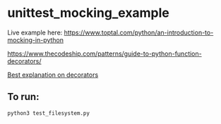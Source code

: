 # unittest_mocking_example

Live example here: https://www.toptal.com/python/an-introduction-to-mocking-in-python

https://www.thecodeship.com/patterns/guide-to-python-function-decorators/

[Best explanation on decorators](https://realpython.com/blog/python/primer-on-python-decorators/)

## To run:

    python3 test_filesystem.py
